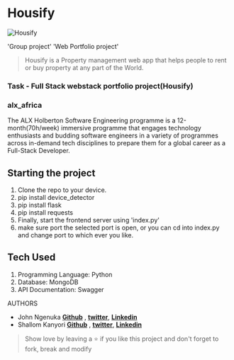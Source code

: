# Housify
![Housify](https://i.imgur.com/WYxEU00.png)

'Group project' 'Web Portfolio project'

> Housify is a Property management web app that helps people to rent or buy property at any part of the World.  


### Task - Full Stack webstack portfolio project(Housify)

### alx_africa
The ALX Holberton Software Engineering programme is a 12-month(70h/week) immersive programme that engages technology enthusiasts and budding software engineers in a variety of programmes across in-demand tech disciplines to prepare them for a global career as a Full-Stack Developer.

## Starting the project

1. Clone the repo to your device.
2. pip install device_detector
3. pip install flask
4. pip install requests
5. Finally, start the frontend server using 'index.py'
6. make sure port the selected port is open, or you can cd into index.py and change port to which ever you like.

## Tech Used

1. Programming Language: Python
2. Database: MongoDB
3. API Documentation: Swagger

AUTHORS

* John Ngenuka **[Github](https://github.com/nazarKsn)** , **[twitter](https://twitter.com/lordjohnex)**, **[Linkedin](https://www.linkedin.com/in/emeka-john-a48763266/)**
* Shallom Kanyori **[Github](https://github.com/shallomkanyori)** , **[twitter](https://twitter.com/shallomkanyori)**, **[Linkedin](https://www.linkedin.com/in/shallom-kanyori-613148254/)**



> Show love by leaving a ⭐️ if you like this project and don't forget to fork, break and modify 